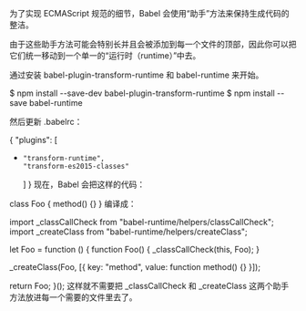为了实现 ECMAScript 规范的细节，Babel 会使用“助手”方法来保持生成代码的整洁。

由于这些助手方法可能会特别长并且会被添加到每一个文件的顶部，因此你可以把它们统一移动到一个单一的“运行时（runtime）”中去。

通过安装 babel-plugin-transform-runtime 和 babel-runtime 来开始。

$ npm install --save-dev babel-plugin-transform-runtime
$ npm install --save babel-runtime

然后更新 .babelrc：

  {
    "plugins": [
+     "transform-runtime",
      "transform-es2015-classes"
    ]
  }
现在，Babel 会把这样的代码：

class Foo {
  method() {}
}
编译成：

import _classCallCheck from "babel-runtime/helpers/classCallCheck";
import _createClass from "babel-runtime/helpers/createClass";

let Foo = function () {
  function Foo() {
    _classCallCheck(this, Foo);
  }

  _createClass(Foo, [{
    key: "method",
    value: function method() {}
  }]);

  return Foo;
}();
这样就不需要把 _classCallCheck 和 _createClass 这两个助手方法放进每一个需要的文件里去了。